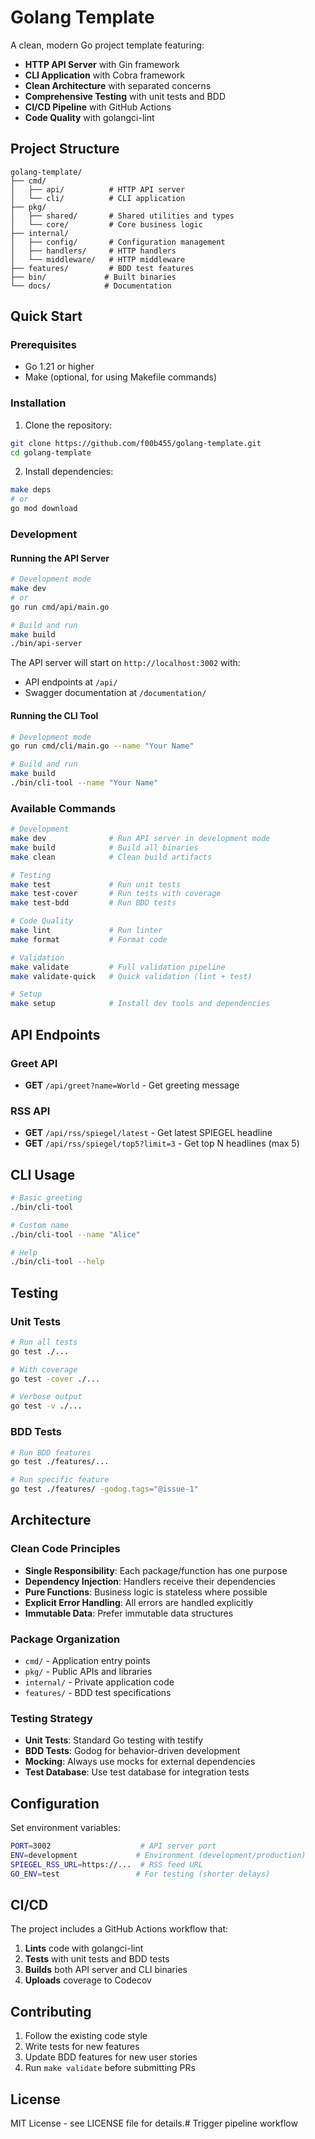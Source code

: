 # Golang Template

A clean, modern Go project template featuring:

- **HTTP API Server** with Gin framework
- **CLI Application** with Cobra framework
- **Clean Architecture** with separated concerns
- **Comprehensive Testing** with unit tests and BDD
- **CI/CD Pipeline** with GitHub Actions
- **Code Quality** with golangci-lint

## Project Structure

```
golang-template/
├── cmd/
│   ├── api/          # HTTP API server
│   └── cli/          # CLI application
├── pkg/
│   ├── shared/       # Shared utilities and types
│   └── core/         # Core business logic
├── internal/
│   ├── config/       # Configuration management
│   ├── handlers/     # HTTP handlers
│   └── middleware/   # HTTP middleware
├── features/         # BDD test features
├── bin/             # Built binaries
└── docs/            # Documentation
```

## Quick Start

### Prerequisites

- Go 1.21 or higher
- Make (optional, for using Makefile commands)

### Installation

1. Clone the repository:
```bash
git clone https://github.com/f00b455/golang-template.git
cd golang-template
```

2. Install dependencies:
```bash
make deps
# or
go mod download
```

### Development

#### Running the API Server

```bash
# Development mode
make dev
# or
go run cmd/api/main.go

# Build and run
make build
./bin/api-server
```

The API server will start on `http://localhost:3002` with:
- API endpoints at `/api/`
- Swagger documentation at `/documentation/`

#### Running the CLI Tool

```bash
# Development mode
go run cmd/cli/main.go --name "Your Name"

# Build and run
make build
./bin/cli-tool --name "Your Name"
```

### Available Commands

```bash
# Development
make dev              # Run API server in development mode
make build            # Build all binaries
make clean            # Clean build artifacts

# Testing
make test             # Run unit tests
make test-cover       # Run tests with coverage
make test-bdd         # Run BDD tests

# Code Quality
make lint             # Run linter
make format           # Format code

# Validation
make validate         # Full validation pipeline
make validate-quick   # Quick validation (lint + test)

# Setup
make setup            # Install dev tools and dependencies
```

## API Endpoints

### Greet API

- **GET** `/api/greet?name=World` - Get greeting message

### RSS API

- **GET** `/api/rss/spiegel/latest` - Get latest SPIEGEL headline
- **GET** `/api/rss/spiegel/top5?limit=3` - Get top N headlines (max 5)

## CLI Usage

```bash
# Basic greeting
./bin/cli-tool

# Custom name
./bin/cli-tool --name "Alice"

# Help
./bin/cli-tool --help
```

## Testing

### Unit Tests

```bash
# Run all tests
go test ./...

# With coverage
go test -cover ./...

# Verbose output
go test -v ./...
```

### BDD Tests

```bash
# Run BDD features
go test ./features/...

# Run specific feature
go test ./features/ -godog.tags="@issue-1"
```

## Architecture

### Clean Code Principles

- **Single Responsibility**: Each package/function has one purpose
- **Dependency Injection**: Handlers receive their dependencies
- **Pure Functions**: Business logic is stateless where possible
- **Explicit Error Handling**: All errors are handled explicitly
- **Immutable Data**: Prefer immutable data structures

### Package Organization

- `cmd/` - Application entry points
- `pkg/` - Public APIs and libraries
- `internal/` - Private application code
- `features/` - BDD test specifications

### Testing Strategy

- **Unit Tests**: Standard Go testing with testify
- **BDD Tests**: Godog for behavior-driven development
- **Mocking**: Always use mocks for external dependencies
- **Test Database**: Use test database for integration tests

## Configuration

Set environment variables:

```bash
PORT=3002                    # API server port
ENV=development             # Environment (development/production)
SPIEGEL_RSS_URL=https://...  # RSS feed URL
GO_ENV=test                 # For testing (shorter delays)
```

## CI/CD

The project includes a GitHub Actions workflow that:

1. **Lints** code with golangci-lint
2. **Tests** with unit tests and BDD tests
3. **Builds** both API server and CLI binaries
4. **Uploads** coverage to Codecov

## Contributing

1. Follow the existing code style
2. Write tests for new features
3. Update BDD features for new user stories
4. Run `make validate` before submitting PRs

## License

MIT License - see LICENSE file for details.# Trigger pipeline workflow
